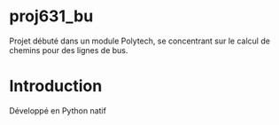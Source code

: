 # proj631_bu
Projet débuté dans un module Polytech, se concentrant sur le calcul de chemins pour des lignes de bus. 

# Introduction
Développé en Python natif
